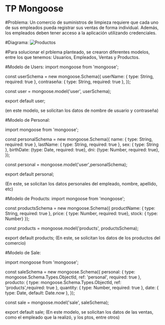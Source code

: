 # TP Mongoose

#Problema: 
Un comercio de suministros de limpieza requiere que cada uno de sus empleados pueda
registrar sus ventas de forma individual. Además, los empleados deben tener acceso a la
aplicación utilizando credenciales.

#Diagrama: 
![Productos](https://github.com/user-attachments/assets/064f4077-4e82-4849-9a0c-916e61ae72f8)


#Para solucionar el prblema planteado, se crearon diferentes modelos, entre los que tenemos: Usuarios, Empleados, Ventas y Productos.


#Modelo de Users:
import mongoose from 'mongoose';

const userSchema = new mongoose.Schema({
 userName: { type: String, required: true },
  contraseña: { type: String, required: true },
});

const user = mongoose.model('user', userSchema);

export default user;

 (en este modelo, se solicitan los datos de nombre de usuario y contraseña)

 #Modelo de Personal:

 import mongoose from 'mongoose';

const personalSchema = new mongoose.Schema({
  name: { type: String, required: true },
  lastName: { type: String, required: true },
  sex: { type: String },
  birthDate: {type: Date, required: true},
  dni: {type: Number, required: true},
});

const personal = mongoose.model('user',personalSchema);

export default personal;


(En este, se solicitan los datos personales del empleado, nombre, apellido, etc)

#Modelo de Products:
import mongoose from 'mongoose';

const productsSchema = new mongoose.Schema({
  productName: { type: String, required: true },
  price: { type: Number, required: true},
  stock: { type: Number}
});

const products = mongoose.model('products', productsSchema);

export default products;
(En este, se solicitan los datos de los productos del comercio)


#Modelo de Sale:

import mongoose from 'mongoose';

const saleSchema = new mongoose.Schema({
  personal: { type: mongoose.Schema.Types.ObjectId, ref: 'personal', required: true },
  producto: {  type: mongoose.Schema.Types.ObjectId, ref: 'products',required: true },
  quantity: { type: Number, required: true },
  date: { type: Date, default: Date.now },
});

const sale = mongoose.model('sale', saleSchema);

export default sale;
(En este modelo, se solicitan los datos de las ventas, como el empleado que la realizó, y los ptos, entre otros)
